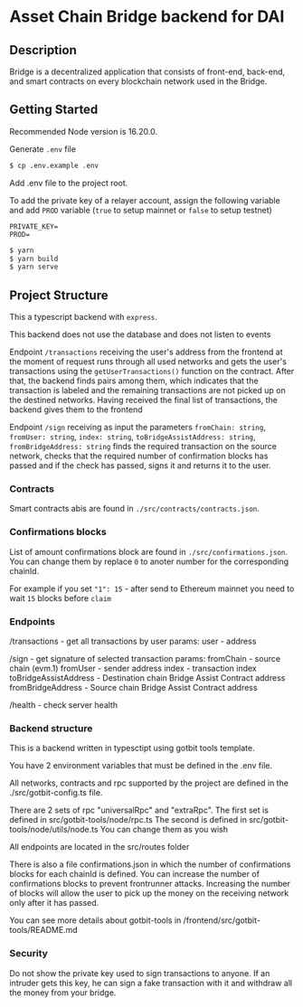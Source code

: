 # Asset Chain Bridge backend for DAI

## Description

Bridge is a decentralized application that consists of front-end, back-end, and smart contracts on every blockchain network used in the Bridge. 


## Getting Started

Recommended Node version is 16.20.0.

Generate `.env` file

```bash
$ cp .env.example .env
```

Add .env file to the project root.

To add the private key of a relayer account, assign the following variable and add `PROD` variable (`true` to setup mainnet or `false` to setup testnet)

```
PRIVATE_KEY=
PROD=
```

```bash
$ yarn
$ yarn build
$ yarn serve
```

## Project Structure

This a typescript backend with `express`.

This backend does not use the database and does not listen to events

Endpoint `/transactions` receiving the user's address from the frontend at the moment of request runs through all used networks and gets the user's transactions using the `getUserTransactions()` function on the contract. After that, the backend finds pairs among them, which indicates that the transaction is labeled and the remaining transactions are not picked up on the destined networks. Having received the final list of transactions, the backend gives them to the frontend

Endpoint `/sign` receiving as input the parameters 
  `fromChain: string`,
  `fromUser: string`,
  `index: string`,
  `toBridgeAssistAddress: string`,
  `fromBridgeAddress: string`
finds the required transaction on the source network, checks that the required number of confirmation blocks has passed and if the check has passed, signs it and returns it to the user.

### Contracts

Smart contracts abis are found in `./src/contracts/contracts.json`.

### Confirmations blocks

List of amount confirmations block are found in `./src/confirmations.json`.
You can change them by replace `0` to anoter number for the corresponding chainId. 

For example if you set `"1": 15` - after send to Ethereum mainnet you need to wait `15` blocks before `claim`

### Endpoints

/transactions - get all transactions by user
params: 
user - address

/sign - get signature of selected transaction
params:
fromChain - source chain (evm.1)
fromUser - sender address
index - transaction index
toBridgeAssistAddress - Destination chain Bridge Assist Contract address
fromBridgeAddress - Source chain Bridge Assist Contract address

/health - check server health

### Backend structure

This is a backend written in typesctipt using gotbit tools template.

You have 2 environment variables that must be defined in the .env file.

All networks, contracts and rpc supported by the project are defined in the ./src/gotbit-config.ts file. 

There are 2 sets of rpc "universalRpc" and "extraRpc". 
The first set is defined in src/gotbit-tools/node/rpc.ts 
The second is defined in src/gotbit-tools/node/utils/node.ts
You can change them as you wish

All endpoints are located in the src/routes folder

There is also a file confirmations.json in which the number of confirmations blocks for each chainId is defined.
You can increase the number of confirmations blocks to prevent frontrunner attacks.
Increasing the number of blocks will allow the user to pick up the money on the receiving network only after it has passed.


You can see more details about gotbit-tools in /frontend/src/gotbit-tools/README.md

### Security

Do not show the private key used to sign transactions to anyone.
If an intruder gets this key, he can sign a fake transaction with it and withdraw all the money from your bridge.







